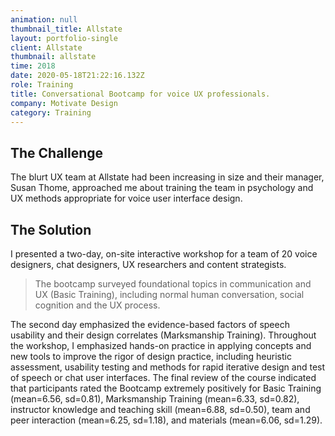 ```yaml
---
animation: null
thumbnail_title: Allstate
layout: portfolio-single
client: Allstate
thumbnail: allstate
time: 2018
date: 2020-05-18T21:22:16.132Z
role: Training
title: Conversational Bootcamp for voice UX professionals.
company: Motivate Design
category: Training
---
```

## The Challenge

The blurt UX team at Allstate had been increasing in size and their manager, Susan Thome, approached me about training the team in psychology and UX methods appropriate for voice user interface design.

## The Solution

I presented a two-day, on-site interactive workshop for a team of 20 voice designers, chat designers, UX researchers and content strategists.

> The bootcamp surveyed foundational topics in communication and UX (Basic Training), including normal human conversation, social cognition and the UX process.

The second day emphasized the evidence-based factors of speech usability and their design correlates (Marksmanship Training). Throughout the workshop, I emphasized hands-on practice in applying concepts and new tools to improve the rigor of design practice, including heuristic assessment, usability testing and methods for rapid iterative design and test of speech or chat user interfaces. The final review of the course indicated that participants rated the Bootcamp extremely positively for Basic Training (mean=6.56, sd=0.81), Marksmanship Training (mean=6.33, sd=0.82), instructor knowledge and teaching skill (mean=6.88, sd=0.50), team and peer interaction (mean=6.25, sd=1.18), and materials (mean=6.06, sd=1.29).